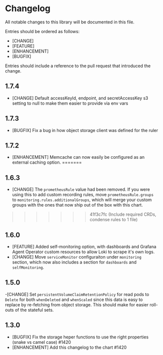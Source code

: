 # Changelog

All notable changes to this library will be documented in this file.

Entries should be ordered as follows:

- [CHANGE]
- [FEATURE]
- [ENHANCEMENT]
- [BUGFIX]

Entries should include a reference to the pull request that introduced the change.

## 1.7.4

- [CHANGE] Default accessKeyId, endpoint, and secretAccessKey s3 setting to null to make them easier to provide via env vars

## 1.7.3

- [BUGFIX] Fix a bug in how object storage client was defined for the ruler

## 1.7.2

- [ENHANCEMENT] Memcache can now easily be configured as an external caching option.
=======
## 1.6.3

- [CHANGE] The `prometheusRule` value had been removed. If you were using this to add custom recording rules, move `prometheusRule.groups` to `monitoring.rules.additionalGroups`, which will merge your custom groups with the ones that now ship out of the box with this chart.
>>>>>>> 41f3c7fc (Include required CRDs, condense rules to 1 file)

## 1.6.0

- [FEATURE] Added self-monitoring option, with dashboards and Grafana Agent Operator custom resources to allow Loki to scrape it's own logs.
- [CHANGE] Move `serviceMonitor` configuraiton under `monitoring` section, which now also includes a section for `dashboards` and `selfMonitoring`.

## 1.5.0

-[CHANGE] Set `persistentVolumeClaimRetentionPolicy` for read pods to `Delete` for both `whenDeleted` and `whenScaled` since this data is easy to replace by re-fetching from object storage. This should make for easier roll-outs of the stateful sets.

## 1.3.0

- [BUGFIX] Fix the storage heper functions to use the right properties (snake vs camel case) #1420
- [ENHANCEMENT] Add this changelog to the chart #1420
